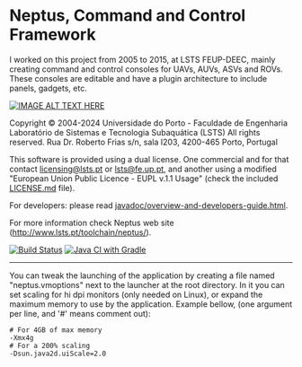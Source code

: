 Neptus, Command and Control Framework
=====================================

I worked on this project from 2005 to 2015, at LSTS FEUP-DEEC, mainly creating command and control consoles for UAVs, AUVs, ASVs and ROVs. These consoles are editable and have a plugin architecture to include panels, gadgets, etc.

[![IMAGE ALT TEXT HERE](https://img.youtube.com/vi/4p_mSsJDwQk/0.jpg)](https://www.youtube.com/watch?v=4p_mSsJDwQk)

Copyright © 2004-2024 Universidade do Porto - Faculdade de Engenharia
Laboratório de Sistemas e Tecnologia Subaquática (LSTS)
All rights reserved.
Rua Dr. Roberto Frias s/n, sala I203, 4200-465 Porto, Portugal


This software is provided using a dual license. One commercial and for that
contact licensing@lsts.pt or lsts@fe.up.pt, and another using a modified
"European Union Public Licence - EUPL v.1.1 Usage" (check the included
[LICENSE.md](LICENSE.md) file).

For developers: please read [javadoc/overview-and-developers-guide.html](javadoc/overview-and-developers-guide.html).

For more information check Neptus web site (http://www.lsts.pt/toolchain/neptus/).

[![Build Status](https://travis-ci.org/LSTS/neptus.svg?branch=develop)](https://travis-ci.org/LSTS/neptus)
[![Java CI with Gradle](https://github.com/LSTS/neptus/workflows/Java%20CI%20with%20Gradle/badge.svg)](https://github.com/LSTS/neptus/actions?query=workflow%3A%22Java+CI+with+Gradle%22)

---------------------------------------------------------------------

You can tweak the launching of the application by creating a file
named "neptus.vmoptions" next to the launcher at the root directory.
In it you can set scaling for hi dpi monitors (only needed on Linux),
or expand the maximum memory to use by the application. Example bellow,
(one argument per line, and '#' means comment out):

```properties
# For 4GB of max memory
-Xmx4g
# For a 200% scaling
-Dsun.java2d.uiScale=2.0
```
